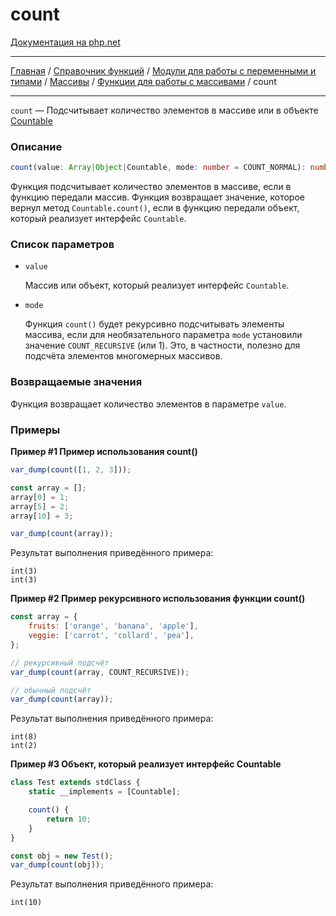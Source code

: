 # count

[Документация на php.net](https://www.php.net/manual/ru/function.count.php)

---

[Главная](../../../../../README.md) / [Справочник функций](../../../../funcref.md) /
[Модули для работы с переменными и типами](../../../vartype.md) / [Массивы](../../array.md) /
[Функции для работы с массивами](../func.md) / count

---

`count` — Подсчитывает количество элементов в массиве или в объекте
[Countable](../../../../funcref/other/spl/interfaces/Countable.md)

### Описание

```ts
count(value: Array|Object|Countable, mode: number = COUNT_NORMAL): number
```

Функция подсчитывает количество элементов в массиве, если в функцию передали массив. Функция
возвращает значение, которое вернул метод `Countable.count()`, если в функцию передали объект,
который реализует интерфейс `Countable`.

### Список параметров

-   `value`

    Массив или объект, который реализует интерфейс `Countable`.

-   `mode`

    Функция `count()` будет рекурсивно подсчитывать элементы массива, если для необязательного
    параметра `mode` установили значение `COUNT_RECURSIVE` (или 1). Это, в частности, полезно для
    подсчёта элементов многомерных массивов.

### Возвращаемые значения

Функция возвращает количество элементов в параметре `value`.

### Примеры

**Пример #1 Пример использования count()**

```js
var_dump(count([1, 2, 3]));

const array = [];
array[0] = 1;
array[5] = 2;
array[10] = 3;

var_dump(count(array));
```

Результат выполнения приведённого примера:

    int(3)
    int(3)

**Пример #2 Пример рекурсивного использования функции count()**

```js
const array = {
    fruits: ['orange', 'banana', 'apple'],
    veggie: ['carrot', 'collard', 'pea'],
};

// рекурсивный подсчёт
var_dump(count(array, COUNT_RECURSIVE));

// обычный подсчёт
var_dump(count(array));
```

Результат выполнения приведённого примера:

    int(8)
    int(2)

**Пример #3 Объект, который реализует интерфейс Countable**

```js
class Test extends stdClass {
    static __implements = [Countable];

    count() {
        return 10;
    }
}

const obj = new Test();
var_dump(count(obj));
```

Результат выполнения приведённого примера:

    int(10)
